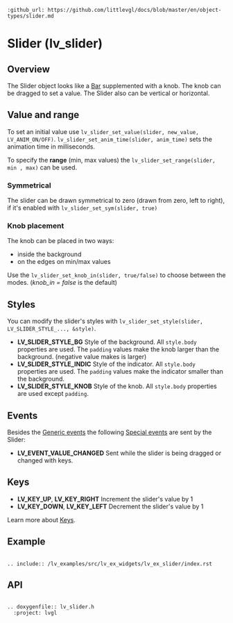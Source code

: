 ```eval_rst
:github_url: https://github.com/littlevgl/docs/blob/master/en/object-types/slider.md
```
# Slider (lv_slider)

## Overview

The Slider object looks like a [Bar](/object-types/bar) supplemented with a knob. The knob can be dragged to set a value. The Slider also can be vertical or horizontal.

## Value and range
To set an initial value use `lv_slider_set_value(slider, new_value, LV_ANIM_ON/OFF)`. 
`lv_slider_set_anim_time(slider, anim_time)` sets the animation time in milliseconds.

To specify the **range** (min, max values) the `lv_slider_set_range(slider, min , max)` can be used.

### Symmetrical
The slider can be drawn symmetrical to zero (drawn from zero, left to right), if it's enabled with `lv_slider_set_sym(slider, true)`

### Knob placement
The knob can be placed in two ways:
- inside the background
- on the edges on min/max values

Use the `lv_slider_set_knob_in(slider, true/false)` to choose between the modes. (*knob_in = false* is the default)


## Styles
You can modify the slider's styles with `lv_slider_set_style(slider, LV_SLIDER_STYLE_..., &style)`.

- **LV_SLIDER_STYLE_BG** Style of the background. All `style.body` properties are used. The `padding` values make the knob larger than the background. (negative value makes is larger)
- **LV_SLIDER_STYLE_INDIC** Style of the indicator. All `style.body` properties are used. The `padding` values make the indicator smaller than the background. 
- **LV_SLIDER_STYLE_KNOB** Style of the knob.  All `style.body` properties are used except `padding`. 

## Events
Besides the [Generic events](/overview/event.html#generic-events) the following [Special events](/overview/event.html#special-events) are sent by the Slider:
- **LV_EVENT_VALUE_CHANGED** Sent while the slider is being dragged or changed with keys.

## Keys
- **LV_KEY_UP**, **LV_KEY_RIGHT** Increment the slider's value by 1
- **LV_KEY_DOWN**, **LV_KEY_LEFT** Decrement the slider's value by 1

Learn more about [Keys](/overview/indev).

## Example

```eval_rst

.. include:: /lv_examples/src/lv_ex_widgets/lv_ex_slider/index.rst

```


## API 

```eval_rst

.. doxygenfile:: lv_slider.h
  :project: lvgl
        
```
